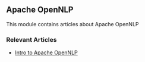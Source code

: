 ## Apache OpenNLP

This module contains articles about Apache OpenNLP

### Relevant Articles

- [Intro to Apache OpenNLP](http://www.baeldung.com/apache-open-nlp)

